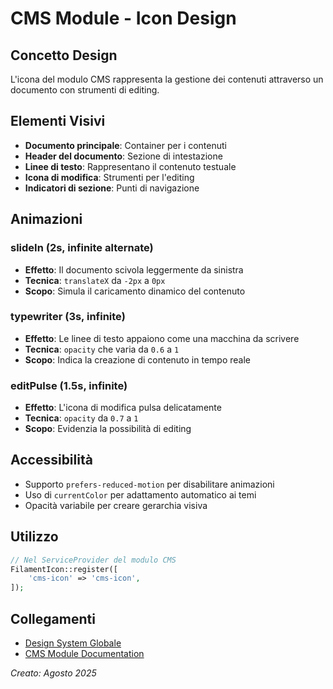 # CMS Module - Icon Design

## Concetto Design
L'icona del modulo CMS rappresenta la gestione dei contenuti attraverso un documento con strumenti di editing.

## Elementi Visivi
- **Documento principale**: Container per i contenuti
- **Header del documento**: Sezione di intestazione
- **Linee di testo**: Rappresentano il contenuto testuale
- **Icona di modifica**: Strumenti per l'editing
- **Indicatori di sezione**: Punti di navigazione

## Animazioni

### slideIn (2s, infinite alternate)
- **Effetto**: Il documento scivola leggermente da sinistra
- **Tecnica**: `translateX` da `-2px` a `0px`
- **Scopo**: Simula il caricamento dinamico del contenuto

### typewriter (3s, infinite)
- **Effetto**: Le linee di testo appaiono come una macchina da scrivere
- **Tecnica**: `opacity` che varia da `0.6` a `1`
- **Scopo**: Indica la creazione di contenuto in tempo reale

### editPulse (1.5s, infinite)
- **Effetto**: L'icona di modifica pulsa delicatamente
- **Tecnica**: `opacity` da `0.7` a `1`
- **Scopo**: Evidenzia la possibilità di editing

## Accessibilità
- Supporto `prefers-reduced-motion` per disabilitare animazioni
- Uso di `currentColor` per adattamento automatico ai temi
- Opacità variabile per creare gerarchia visiva

## Utilizzo
```php
// Nel ServiceProvider del modulo CMS
FilamentIcon::register([
    'cms-icon' => 'cms-icon',
]);
```

## Collegamenti
- [Design System Globale](../../../../project_docs/module-icons-design-system.md)
- [CMS Module Documentation](./README.md)

*Creato: Agosto 2025*
